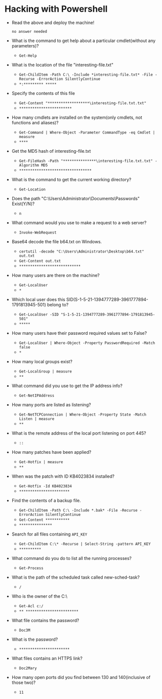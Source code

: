 # Hacking with Powershell

- Read the above and deploy the machine!

	  no answer needed

- What is the command to get help about a particular cmdlet(without any parameters)?

	- `Get-Help`

- What is the location of the file "interesting-file.txt"

	- `Get-ChildItem -Path C:\ -Include *interesting-file.txt* -File -Recurse -ErrorAction SilentlyContinue`
	- `*:********* *****`

- Specify the contents of this file

	- `Get-Content "*******************\interesting-file.txt.txt"`
	- `************************`

- How many cmdlets are installed on the system(only cmdlets, not functions and aliases)?

	- `Get-Command | Where-Object -Parameter CommandType -eq Cmdlet | measure`
	- `****`

- Get the MD5 hash of interesting-file.txt

	- `Get-FileHash -Path "***************\interesting-file.txt.txt" -Algorithm MD5`
	- `*********************************`

- What is the command to get the current working directory?

	- `Get-Location`

- Does the path "C:\Users\Administrator\Documents\Passwords" Exist(Y/N)?

	- `n`

- What command would you use to make a request to a web server?

	- `Invoke-WebRequest`

- Base64 decode the file b64.txt on Windows.

	- `certutil -decode "C:\Users\Administrator\Desktop\b64.txt" out.txt`
	- `Get-Content out.txt`
	- `****************************`

- How many users are there on the machine?

	- `Get-LocalUser`
	- `*`

- Which local user does this SID(S-1-5-21-1394777289-3961777894-1791813945-501) belong to?

	- `Get-LocalUser -SID "S-1-5-21-1394777289-3961777894-1791813945-501"`
	- `*****`

- How many users have their password required values set to False?

	- `Get-LocalUser | Where-Object -Property PasswordRequired -Match false`
	- `*`

- How many local groups exist?

	- `Get-LocalGroup | measure`
	- `**`

- What command did you use to get the IP address info?

	- `Get-NetIPAddress`

- How many ports are listed as listening?

	- `Get-NetTCPConnection | Where-Object -Property State -Match Listen | measure`
	- `**`

- What is the remote address of the local port listening on port 445?

	- `::`

- How many patches have been applied?

	- `Get-Hotfix | measure`
	- `**`

- When was the patch with ID KB4023834 installed?

	- `Get-Hotfix -Id KB4023834`
	- `***********************`

- Find the contents of a backup file.

	- `Get-ChildItem -Path C:\ -Include *.bak* -File -Recurse -ErrorAction SilentlyContinue`
	- `Get-Content ***********`
	- `***************`

- Search for all files containing `API_KEY`

	- `Get-ChildItem C:\* -Recurse | Select-String -pattern API_KEY`
	- `**********`

- What command do you do to list all the running processes?

	- `Get-Process`

- What is the path of the scheduled task called new-sched-task?

	- `/`

- Who is the owner of the C:\

	- `Get-Acl c:/`
	- `** ************************`

- What file contains the password?

	- `Doc3M`

- What is the password?

	- `***********************`

- What files contains an HTTPS link?

	- `Doc2Mary`

- How many open ports did you find between 130 and 140(inclusive of those two)?

	- `11`
